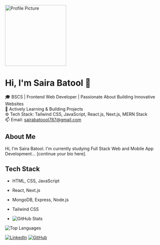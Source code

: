 <img src="https://your-image-link.jpg" alt="Profile Picture" width="200"/>

# Hi, I'm Saira Batool 👋

🎓 BSCS | Frontend Web Developer | Passionate About Building Innovative Websites  
🌱 Actively Learning & Building Projects  
⚙️ Tech Stack: Tailwind CSS, JavaScript, React.js, Next.js, MERN Stack  
📫 Email: sairabatoool787@gmail.com  

## About Me  
Hi, I'm Saira Batool. I'm currently studying Full Stack Web and Mobile App Development... [continue your bio here].

## Tech Stack
- HTML, CSS, JavaScript  
- React, Next.js  
- MongoDB, Express, Node.js  
- Tailwind CSS

- ![GitHub Stats](https://github-readme-stats.vercel.app/api?username=YourUsername&show_icons=true)

![Top Languages](https://github-readme-stats.vercel.app/api/top-langs/?username=YourUsername&layout=compact)


[![LinkedIn](https://img.shields.io/badge/-LinkedIn-blue)](https://linkedin.com/in/YourProfile)
[![GitHub](https://img.shields.io/badge/-GitHub-black)](https://github.com/YourUsername)

